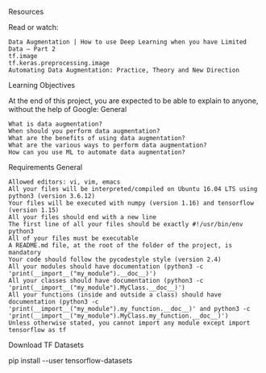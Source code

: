 
Resources

Read or watch:

    Data Augmentation | How to use Deep Learning when you have Limited Data — Part 2
    tf.image
    tf.keras.preprocessing.image
    Automating Data Augmentation: Practice, Theory and New Direction

Learning Objectives

At the end of this project, you are expected to be able to explain to anyone, without the help of Google:
General

    What is data augmentation?
    When should you perform data augmentation?
    What are the benefits of using data augmentation?
    What are the various ways to perform data augmentation?
    How can you use ML to automate data augmentation?

Requirements
General

    Allowed editors: vi, vim, emacs
    All your files will be interpreted/compiled on Ubuntu 16.04 LTS using python3 (version 3.6.12)
    Your files will be executed with numpy (version 1.16) and tensorflow (version 1.15)
    All your files should end with a new line
    The first line of all your files should be exactly #!/usr/bin/env python3
    All of your files must be executable
    A README.md file, at the root of the folder of the project, is mandatory
    Your code should follow the pycodestyle style (version 2.4)
    All your modules should have documentation (python3 -c 'print(__import__("my_module").__doc__)')
    All your classes should have documentation (python3 -c 'print(__import__("my_module").MyClass.__doc__)')
    All your functions (inside and outside a class) should have documentation (python3 -c 'print(__import__("my_module").my_function.__doc__)' and python3 -c 'print(__import__("my_module").MyClass.my_function.__doc__)')
    Unless otherwise stated, you cannot import any module except import tensorflow as tf

Download TF Datasets

pip install --user tensorflow-datasets


